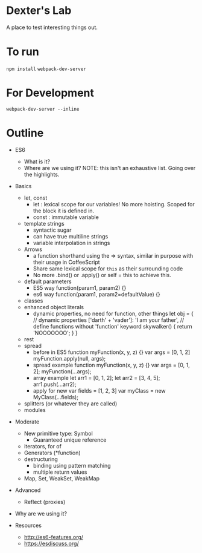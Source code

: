Dexter's Lab
============

A place to test interesting things out.

To run
======

`npm install`
`webpack-dev-server`

For Development
===============
`webpack-dev-server --inline`

Outline
=======

- ES6
    - What is it?
    - Where are we using it? NOTE: this isn't an exhaustive list. Going over the highlights.
- Basics
    - let, const
        - let : lexical scope for our variables! No more hoisting. Scoped for the block it is defined in.
        - const : immutable variable
    - template strings
        - syntactic sugar
        - can have true multiline strings
        - variable interpolation in strings
    - Arrows
        - a function shorthand using the => syntax, similar in purpose with their usage in CoffeeScript
        - Share same lexical scope for `this` as their surrounding code
        - No more .bind() or .apply() or self = this to achieve this.
    - default parameters
        - ES5 way
                function(param1, param2) {}
        - es6 way
                function(param1, param2=defaultValue) {}
    - classes
    - enhanced object literals
        - dynamic properties, no need for function, other things
                let obj = {
                    // dynamic properties
                    ['darth' + 'vader']: 'I am your father',
                    // define functions without 'function' keyword
                    skywalker() {
                        return 'NOOOOOOO';
                    }
                }
    - rest
    - spread
        - before in ES5
                function myFunction(x, y, z) {}
              var args = [0, 1, 2]
              myFunction.apply(null, args);
        - spread example
                function myFunction(x, y, z) {}
                var args = [0, 1, 2];
                myFunction(...args);
        - array example
                let arr1 = [0, 1, 2];
                let arr2 = [3, 4, 5];
                arr1.push(...arr2);
        - apply for new
                var fields = [1, 2, 3]
                var myClass = new MyClass(...fields);
    - splitters (or whatever they are called)
    - modules
- Moderate
    - New primitive type: Symbol
        - Guaranteed unique reference
    - iterators, for of
    - Generators (\*function)
    - destructuring
        - binding using pattern matching
        - multiple return values
    - Map, Set, WeakSet, WeakMap
- Advanced
    - Reflect (proxies)
- Why are we using it?

- Resources
    - http://es6-features.org/
    - https://esdiscuss.org/
